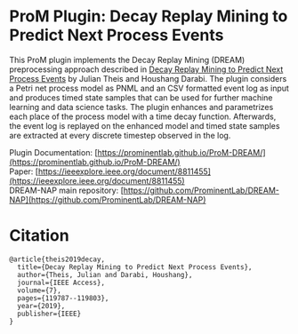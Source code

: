 # ProM Plugin: Decay Replay Mining to Predict Next Process Events
This ProM plugin implements the Decay Replay Mining (DREAM) preprocessing approach described in [Decay Replay Mining to Predict Next Process Events](https://ieeexplore.ieee.org/document/8811455) by Julian Theis and Houshang Darabi. The plugin considers a Petri net process model as PNML and an CSV formatted event log as input and produces timed state samples that can be used for further machine learning and data science tasks. The plugin enhances and parametrizes each place of the process model with a time decay function. Afterwards, the event log is replayed on the enhanced model and timed state samples are extracted at every discrete timestep observed in the log.

Plugin Documentation: [https://prominentlab.github.io/ProM-DREAM/](https://prominentlab.github.io/ProM-DREAM/)  
Paper: [https://ieeexplore.ieee.org/document/8811455](https://ieeexplore.ieee.org/document/8811455)  
DREAM-NAP main repository: [https://github.com/ProminentLab/DREAM-NAP](https://github.com/ProminentLab/DREAM-NAP)  

# Citation
```
@article{theis2019decay,
  title={Decay Replay Mining to Predict Next Process Events},
  author={Theis, Julian and Darabi, Houshang},
  journal={IEEE Access},
  volume={7},
  pages={119787--119803},
  year={2019},
  publisher={IEEE}
}
```
